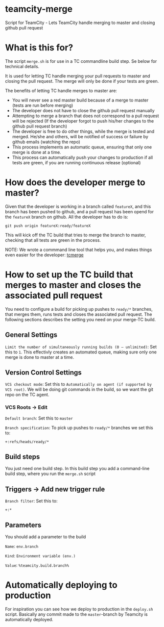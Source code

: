 # teamcity-merge
Script for TeamCity - Lets TeamCity handle merging to master and closing github pull request

# What is this for?
The script `merge.sh` is for use in a TC commandline build step. Se below for technical details.

It is used for letting TC handle merging your pull requests to master and closing the pull request.
The merge will only be done if your tests are green.

The benefits of letting TC handle merges to master are:
- You will never see a red master build because of a merge to master (tests are run before merging)
- The developer does not have to close the github pull request manually
- Attempting to merge a branch that does not correspond to a pull request will be rejected (If the developer forgot to push his/her changes to the github pull request branch)
- The developer is free to do other things, while the merge is tested and merged. He/she and others, will be notified of success or failure by github emails (watching the repo)
- This process implements an automatic queue, ensuring that only one merge is done at a time.
- This process can automatically push your changes to production if all tests are green, if you are running continuous release (optional)

# How does the developer merge to master?
Given that the developer is working in a branch called `featureX`, and this branch has been pushed to github,
and a pull request has been opend for the `featureX` branch on github. All the developer has to do is:
```
git push origin featureX:ready/featureX
```

This will kick off the TC build that tries to merge the branch to master, checking that all tests are green in the process.

NOTE: We wrote a commmand line tool that helps you, and makes things even easier for the developer: [tcmerge](https://github.com/debitoor/tcmerge)

# How to set up the TC build that merges to master and closes the associated pull request
You need to configure a build for picking up pushes to `ready/*` branches, that merges them,
runs tests and closes the associated pull request.
The following sections describes the setting you need on your merge-TC build.

## General Settings
`Limit the number of simultaneously running builds (0 — unlimited)`: Set this to `1`. This effectivly creates an automated queue, making sure only one merge is done to master at a time.

## Version Control Settings
`VCS checkout mode`: Set this to `Automatically on agent (if supported by VCS root)`. We will be doing git commands in the build, so we want the git repo on the TC agent.

### VCS Roots -> Edit

`Default branch`: Set this to `master`

`Branch specification`: To pick up pushes to `ready/*` branches we set this to:
```
+:refs/heads/ready/*
```

## Build steps

You just need one build step. In this build step you add a command-line build step, where you run the `merge.sh` script


## Triggers -> Add new trigger rule
`Branch filter`: Set this to:
```
+:*
```

## Parameters
You should add a parameter to the build

`Name`: `env.branch`

`Kind`: `Environment variable (env.)`

`Value`: `%teamcity.build.branch%`

# Automatically deploying to production

For inspiration you can see how we deploy to production in the `deploy.sh` script. Basically any commit made to the
`master`-branch by Teamcity is automatically deployed.